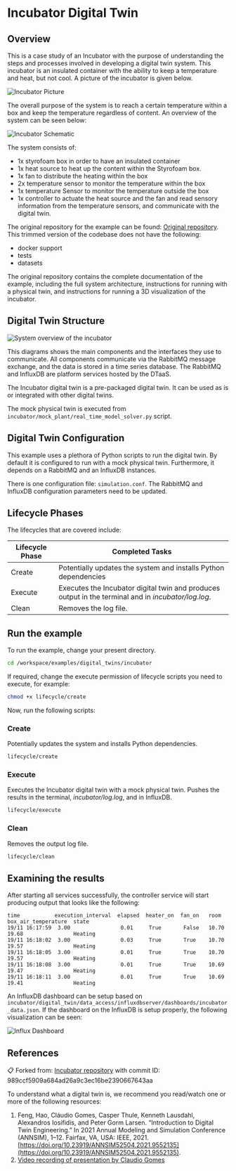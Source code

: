 # Incubator Digital Twin

## Overview

This is a case study of an Incubator with the purpose of understanding
the steps and processes involved in developing a digital twin system.
This incubator is an insulated container with the ability to keep a temperature
and heat, but not cool. A picture of the incubator is given below.

![Incubator Picture](figures/incubator_pt.png)

The overall purpose of the system is to reach a certain temperature within
a box and keep the temperature regardless of content.
An overview of the system can be seen below:

![Incubator Schematic](figures/system.svg)

The system consists of:

* 1x styrofoam box in order to have an insulated container
* 1x heat source to heat up the content within the Styrofoam box.
* 1x fan to distribute the heating within the box
* 2x temperature sensor to monitor the temperature within the box
* 1x temperature Sensor to monitor the temperature outside the box
* 1x controller to actuate the heat source and the fan and read sensory
  information from the temperature sensors, and communicate with
  the digital twin.

The original repository for the example can be found: [Original repository](https://github.com/INTO-CPS-Association/example_digital-twin_incubator/).
This trimmed version of the codebase does not have the following:

* docker support
* tests
* datasets

The original repository contains the complete documentation of
the example, including the full system architecture, instructions for
running with a physical twin, and instructions for running
a 3D visualization of the incubator.

## Digital Twin Structure

![System overview of the incubator](figures/dt-structure.svg)

This diagrams shows the main components and the interfaces they use to communicate.
All components communicate via the RabbitMQ message exchange,
and the data is stored in a time series database.
The RabbitMQ and InfluxDB are platform services hosted by the DTaaS.

The Incubator digital twin is a pre-packaged digital twin. It can be
used as is or integrated with other digital twins.

The mock physical twin is executed from
`incubator/mock_plant/real_time_model_solver.py` script.

## Digital Twin Configuration

This example uses a plethora of Python scripts to run the digital twin.
By default it is configured to run with a mock physical twin.
Furthermore, it depends on a RabbitMQ and an InfluxDB instances.

There is one configuration file: `simulation.conf`.
The RabbitMQ and InfluxDB configuration parameters need to be updated.

## Lifecycle Phases

The lifecycles that are covered include:

| Lifecycle Phase    | Completed Tasks |
| --------- | ------- |
| Create    | Potentially updates the system and installs Python dependencies |
| Execute   | Executes the Incubator digital twin and produces output in the terminal and in _incubator/log.log_. |
| Clean     | Removes the log file. |

## Run the example

To run the example, change your present directory.

```bash
cd /workspace/examples/digital_twins/incubator
```

If required, change the execute permission of lifecycle scripts
you need to execute, for example:

```bash
chmod +x lifecycle/create
```

Now, run the following scripts:

### Create

Potentially updates the system and installs Python dependencies.

```bash
lifecycle/create
```

### Execute

Executes the Incubator digital twin with a mock physical twin. Pushes the results in the terminal, _incubator/log.log_, and in InfluxDB.

```bash
lifecycle/execute
```

### Clean

Removes the output log file.

```bash
lifecycle/clean
```

## Examining the results

After starting all services successfully, the controller service will
start producing output that looks like the following:

````log
time           execution_interval  elapsed  heater_on  fan_on   room   box_air_temperature  state
19/11 16:17:59  3.00                0.01     True       False   10.70  19.68                Heating
19/11 16:18:02  3.00                0.03     True       True    10.70  19.57                Heating
19/11 16:18:05  3.00                0.01     True       True    10.70  19.57                Heating
19/11 16:18:08  3.00                0.01     True       True    10.69  19.47                Heating
19/11 16:18:11  3.00                0.01     True       True    10.69  19.41                Heating
````

An InfluxDB dashboard can be setup based on
`incubator/digital_twin/data_access/influxdbserver/dashboards/incubator_data.json`.
If the dashboard on the InfluxDB is setup properly,
the following visualization can be seen:

![Influx Dashboard](figures/visualization.png)

## References

:clipboard: Forked from:
[Incubator repository](https://github.com/INTO-CPS-Association/example_digital-twin_incubator/)
with commit ID: 989ccf5909a684ad26a9c3ec16be2390667643aa

To understand what a digital twin is, we recommend you read/watch one
or more of the following resources:

1. Feng, Hao, Cláudio Gomes, Casper Thule, Kenneth Lausdahl,
   Alexandros Iosifidis, and Peter Gorm Larsen. “Introduction to
   Digital Twin Engineering.” In 2021 Annual Modeling and Simulation
   Conference (ANNSIM), 1–12. Fairfax, VA, USA: IEEE, 2021.
   [https://doi.org/10.23919/ANNSIM52504.2021.9552135](https://doi.org/10.23919/ANNSIM52504.2021.9552135).
1. [Video recording of presentation by Claudio Gomes](https://videos.ida.dk/media/Introduction+to+Digital+Twin+Engineering+with+Cl%C3%A1udio+%C3%82ngelo+Gon%C3%A7alves+Gomes%2C+Aarhus+Universitet/1_7r1j05g8/256930613)
